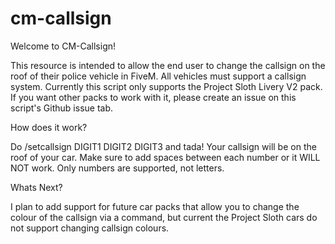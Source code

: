 # cm-callsign
 
Welcome to CM-Callsign! 

This resource is intended to allow the end user to change the callsign on the roof of their police vehicle in FiveM. All vehicles must support a callsign system. Currently this script only supports the Project Sloth Livery V2 pack. If you want other packs to work with it, please create an issue on this script's Github issue tab. 

How does it work?

Do /setcallsign DIGIT1 DIGIT2 DIGIT3 and tada! Your callsign will be on the roof of your car. Make sure to add spaces between each number or it WILL NOT work. Only numbers are supported, not letters.

Whats Next?

I plan to add support for future car packs that allow you to change the colour of the callsign via a command, but current the Project Sloth cars do not support changing callsign colours.
